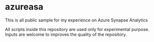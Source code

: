 # azureasa
This is all public sample for my experience on Azure Synapse Analytics

All scripts inside this repository are used only for experimental purpose. Inputs are welcome to improves the quality of the repository.
